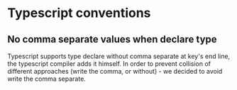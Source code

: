 # Typescript conventions

## No comma separate values when declare type

Typescript supports type declare without comma separate at key's end line, the typescript compiler adds it himself.
In order to prevent collision of different approaches (write the comma, or without) - we decided to avoid write the comma separate.
